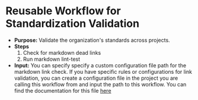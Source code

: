 # Reusable Workflow for Standardization Validation

- **Purpose:** Validate the organization's standards across projects.
- **Steps**
  1. Check for markdown dead links
  2. Run markdown lint-test
- **Input:** You can specify specify a custom configuration file path for the
  markdown link check. If you have specific rules or configurations for link
  validation, you can create a configuration file in the project you are calling
  this workflow from and input the path to this workflow. You can find the
  documentation for this file
     [here](https://github.com/tcort/markdown-link-check#config-file-format)

